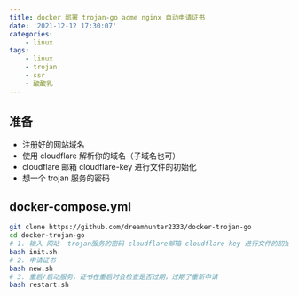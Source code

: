 ```yaml
---
title: docker 部署 trojan-go acme nginx 自动申请证书
date: '2021-12-12 17:30:07'
categories:
    - linux
tags:
    - linux
    - trojan
    - ssr
    - 酸酸乳
---
```


## 准备

- 注册好的网站域名
- 使用 cloudflare 解析你的域名（子域名也可）
- cloudflare 邮箱 cloudflare-key 进行文件的初始化
- 想一个 trojan 服务的密码

## docker-compose.yml

```bash
git clone https://github.com/dreamhunter2333/docker-trojan-go
cd docker-trojan-go
# 1. 输入 网站  trojan服务的密码 cloudflare邮箱 cloudflare-key 进行文件的初始化
bash init.sh
# 2. 申请证书
bash new.sh
# 3. 重启/启动服务，证书在重启时会检查是否过期，过期了重新申请
bash restart.sh
```
